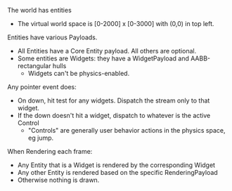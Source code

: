 
The world has entities
- The virtual world space is [0-2000] x [0-3000] with (0,0) in top left.

Entities have various Payloads.
  - All Entities have a Core Entity payload. All others are optional.
  - Some entities are Widgets: they have a WidgetPayload and AABB-rectangular hulls
     - Widgets can't be physics-enabled.

Any pointer event does:
- On down, hit test for any widgets. Dispatch the stream only to that widget.
- If the down doesn't hit a widget, dispatch to whatever is the active Control
  - "Controls" are generally user behavior actions in the physics space, eg jump.

When Rendering each frame:
- Any Entity that is a Widget is rendered by the corresponding Widget
- Any other Entity is rendered based on the specific RenderingPayload
- Otherwise nothing is drawn.